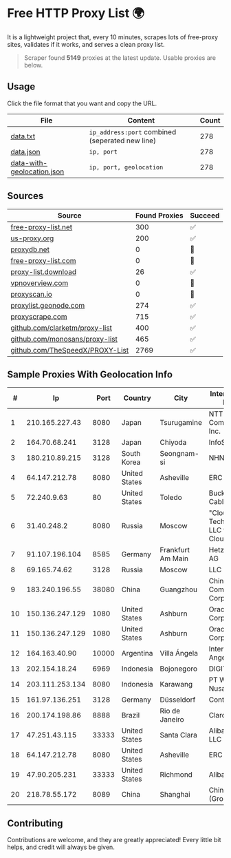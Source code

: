 
# Free HTTP Proxy List 🌍

It is a lightweight project that, every 10 minutes, scrapes lots of free-proxy sites, validates if it works, and serves a clean proxy list.


> Scraper found **5149** proxies at the latest update. Usable proxies are below.

## Usage

Click the file format that you want and copy the URL.


|File|Content|Count|
|----|-------|-----|
|[data.txt](https://raw.githubusercontent.com/themiralay/Proxy-List-World/master/data.txt)|`ip_address:port` combined (seperated new line)|278|
|[data.json](https://raw.githubusercontent.com/themiralay/Proxy-List-World/master/data.json)|`ip, port`|278|
|[data-with-geolocation.json](https://raw.githubusercontent.com/themiralay/Proxy-List-World/master/data-with-geolocation.json)|`ip, port, geolocation`|278|

## Sources

|Source|Found Proxies|Succeed|
|------|-------------|-------|
|[free-proxy-list.net](https://free-proxy-list.net)|300|✅|
|[us-proxy.org](https://www.us-proxy.org)|200|✅|
|[proxydb.net](http://proxydb.net)|0|🚫|
|[free-proxy-list.com](https://free-proxy-list.com/?page=&port=&type%5B%5D=http&type%5B%5D=https&up_time=0&search=Search)|0|🚫|
|[proxy-list.download](https://www.proxy-list.download/HTTP)|26|✅|
|[vpnoverview.com](https://vpnoverview.com/privacy/anonymous-browsing/free-proxy-servers)|0|🚫|
|[proxyscan.io](https://www.proxyscan.io)|0|🚫|
|[proxylist.geonode.com](https://proxylist.geonode.com/api/proxy-list?limit=300&page=1&sort_by=lastChecked&sort_type=desc&protocols=http,https)|274|✅|
|[proxyscrape.com](https://api.proxyscrape.com/v2/?request=displayproxies&protocol=http&timeout=10000&country=all&ssl=all&anonymity=all)|715|✅|
|[github.com/clarketm/proxy-list](https://raw.githubusercontent.com/clarketm/proxy-list/master/proxy-list-raw.txt)|400|✅|
|[github.com/monosans/proxy-list](https://raw.githubusercontent.com/monosans/proxy-list/main/proxies/http.txt)|465|✅|
|[github.com/TheSpeedX/PROXY-List](https://raw.githubusercontent.com/TheSpeedX/PROXY-List/master/http.txt)|2769|✅|


## Sample Proxies With Geolocation Info

|#|Ip|Port|Country|City|Internet Service Provider|
|-|--|----|-------|----|-------------------------|
|1|210.165.227.43|8080|Japan|Tsurugamine|NTT PC Communications, Inc.|
|2|164.70.68.241|3128|Japan|Chiyoda|InfoSphere|
|3|180.210.89.215|3128|South Korea|Seongnam-si|NHNCLOUD|
|4|64.147.212.78|8080|United States|Asheville|ERC Broadband|
|5|72.240.9.63|80|United States|Toledo|Buckeye Cablevision, Inc.|
|6|31.40.248.2|8080|Russia|Moscow|"Cloud Technologies" LLC trading as Cloud.ru|
|7|91.107.196.104|8585|Germany|Frankfurt Am Main|Hetzner Online AG|
|8|69.165.74.62|3128|Russia|Moscow|LLC Baxet|
|9|183.240.196.55|38080|China|Guangzhou|China Mobile Communications Corporation|
|10|150.136.247.129|1080|United States|Ashburn|Oracle Corporation|
|11|150.136.247.129|1080|United States|Ashburn|Oracle Corporation|
|12|164.163.40.90|10000|Argentina|Villa Ángela|Interret Villa Angela SRL|
|13|202.154.18.24|6969|Indonesia|Bojonegoro|DIGITNET|
|14|203.111.253.134|8080|Indonesia|Karawang|PT Wifian Global Nusantara|
|15|161.97.136.251|3128|Germany|Düsseldorf|Contabo GmbH|
|16|200.174.198.86|8888|Brazil|Rio de Janeiro|Claro S.A|
|17|47.251.43.115|33333|United States|Santa Clara|Alibaba Cloud LLC|
|18|64.147.212.78|8080|United States|Asheville|ERC Broadband|
|19|47.90.205.231|33333|United States|Richmond|Alibaba.com LLC|
|20|218.78.55.172|8089|China|Shanghai|China Telecom (Group)|



## Contributing

Contributions are welcome, and they are greatly appreciated! Every
little bit helps, and credit will always be given.


